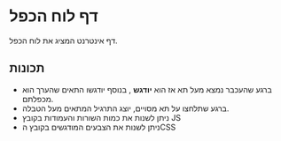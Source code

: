 # דף לוח הכפל
דף אינטרנט המציג את לוח הכפל.

## תכונות
* ברגע שהעכבר נמצא מעל תא אז הוא **יודגש** , בנוסף יודגשו התאים שהערך הוא מכפלתם.
* ברגע שתלחצו על תא מסויים, יוצג התרגיל המתאים מעל הטבלה.
* ניתן לשנות את כמות השורות והעמודות בקובץ JS 
* ניתן לשנות את הצבעים המודגשים בקובץ הCSS
